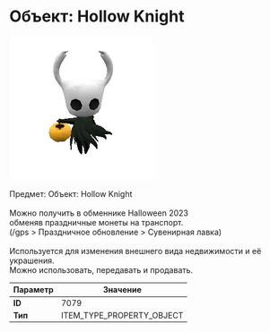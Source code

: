 # Объект: Hollow Knight

![Item Image](../img/7079.webp?raw=true)

Предмет: Объект: Hollow Knight<br><br>Можно получить в обменнике Halloween 2023<br>обменяв праздничные монеты на транспорт.<br>(/gps > Праздничное обновление > Сувенирная лавка)<br><br>Используется для изменения внешнего вида недвижимости и её украшения.<br>Можно использовать, передавать и продавать.


| Параметр | Значение |
|----------|----------|
| **ID** | 7079 |
| **Тип** | ITEM_TYPE_PROPERTY_OBJECT |

